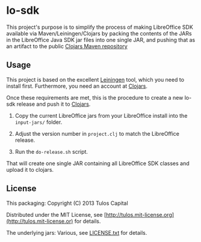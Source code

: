 # lo-sdk

This project's purpose is to simplify the process of making LibreOffice SDK
available via Maven/Leiningen/Clojars by packing the contents of the JARs in
the LibreOffice Java SDK jar files into one single JAR, and pushing that as
an artifact to the public [Clojars Maven repository](http://clojars.org)

## Usage

This project is based on the excellent
[Leiningen](https://github.com/technomancy/leiningen) tool, which you need to
install first.  Furthermore, you need an account at
[Clojars](http://clojars.org).

Once these requirements are met, this is the procedure to create a new
lo-sdk release and push it to [Clojars](http://clojars.org/tulos/lo-sdk).

1. Copy the current LibreOffice jars from your LibreOffice install into
the `input-jars/` folder.

2. Adjust the version number in `project.clj` to match the LibreOffice release.

4. Run the `do-release.sh` script.

That will create one single JAR containing all LibreOffice SDK classes
and upload it to clojars.

## License

This packaging:
Copyright (C) 2013 Tulos Capital

Distributed under the MIT License, see
[http://tulos.mit-license.org](http://tulos.mit-license.or)
for details.

The underlying jars:
Various, see [LICENSE.txt](http://raw.github.com/tulos/lo-sdk/master/LICENSE.txt)
for details.
